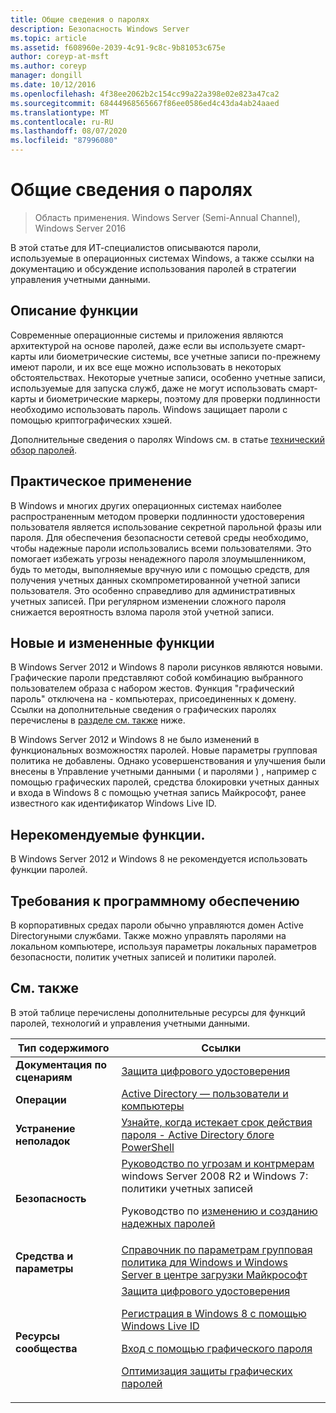 ```yaml
---
title: Общие сведения о паролях
description: Безопасность Windows Server
ms.topic: article
ms.assetid: f608960e-2039-4c91-9c8c-9b81053c675e
author: coreyp-at-msft
ms.author: coreyp
manager: dongill
ms.date: 10/12/2016
ms.openlocfilehash: 4f38ee2062b2c154cc99a22a398e02e823a47ca2
ms.sourcegitcommit: 68444968565667f86ee0586ed4c43da4ab24aaed
ms.translationtype: MT
ms.contentlocale: ru-RU
ms.lasthandoff: 08/07/2020
ms.locfileid: "87996080"
---
```

# <a name="passwords-overview"></a>Общие сведения о паролях

>Область применения. Windows Server (Semi-Annual Channel), Windows Server 2016

В этой статье для ИТ-специалистов описываются пароли, используемые в операционных системах Windows, а также ссылки на документацию и обсуждение использования паролей в стратегии управления учетными данными.

## <a name="feature-description"></a><a name="BKMK_OVER"></a>Описание функции
Современные операционные системы и приложения являются архитектурой на основе паролей, даже если вы используете смарт-карты или биометрические системы, все учетные записи по-прежнему имеют пароли, и их все еще можно использовать в некоторых обстоятельствах. Некоторые учетные записи, особенно учетные записи, используемые для запуска служб, даже не могут использовать смарт-карты и биометрические маркеры, поэтому для проверки подлинности необходимо использовать пароль. Windows защищает пароли с помощью криптографических хэшей.

Дополнительные сведения о паролях Windows см. в статье [технический обзор паролей](/previous-versions/windows/it-pro/windows-server-2008-R2-and-2008/hh994558(v=ws.10)).

## <a name="practical-applications"></a><a name="BKMK_APP"></a>Практическое применение
В Windows и многих других операционных системах наиболее распространенным методом проверки подлинности удостоверения пользователя является использование секретной парольной фразы или пароля. Для обеспечения безопасности сетевой среды необходимо, чтобы надежные пароли использовались всеми пользователями. Это помогает избежать угрозы ненадежного пароля злоумышленником, будь то методы, выполняемые вручную или с помощью средств, для получения учетных данных скомпрометированной учетной записи пользователя. Это особенно справедливо для административных учетных записей. При регулярном изменении сложного пароля снижается вероятность взлома пароля этой учетной записи.

## <a name="new-and-changed-functionality"></a><a name="BKMK_NEW"></a>Новые и измененные функции
В Windows Server 2012 и Windows 8 пароли рисунков являются новыми. Графические пароли представляют собой комбинацию выбранного пользователем образа с набором жестов. Функция "графический пароль" отключена на \- компьютерах, присоединенных к домену. Ссылки на дополнительные сведения о графических паролях перечислены в [разделе см. также](#BKMK_LINKS) ниже.

В Windows Server 2012 и Windows 8 не было изменений в функциональных возможностях паролей. Новые параметры групповая политика не добавлены. Однако усовершенствования и улучшения были внесены в Управление учетными данными \( и паролями \) , например с помощью графических паролей, средства блокировки учетных данных и входа в Windows 8 с помощью учетная запись Майкрософт, ранее известного как идентификатор Windows Live ID.

## <a name="deprecated-functionality"></a><a name="BKMK_DEP"></a>Нерекомендуемые функции.
В Windows Server 2012 и Windows 8 не рекомендуется использовать функции паролей.

## <a name="software-requirements"></a><a name="BKMK_SOFT"></a>Требования к программному обеспечению
В корпоративных средах пароли обычно управляются домен Active Directoryными службами. Также можно управлять паролями на локальном компьютере, используя параметры локальных параметров безопасности, политик учетных записей и политики паролей.

## <a name="see-also"></a><a name="BKMK_LINKS"></a> См. также
В этой таблице перечислены дополнительные ресурсы для функций паролей, технологий и управления учетными данными.

|Тип содержимого|Ссылки|
|--------|-------|
|**Документация по сценариям**|[Защита цифрового удостоверения](https://blogs.msdn.com/b/b8/archive/2011/12/14/protecting-your-digital-identity.aspx)|
|**Операции**|[Active Directory — пользователи и компьютеры](/previous-versions/windows/it-pro/windows-server-2008-R2-and-2008/cc754217(v=ws.11))|
|**Устранение неполадок**|[Узнайте, когда истекает срок действия пароля \- Active Directory блоге PowerShell](https://blogs.msdn.com/b/adpowershell/archive/2010/08/09/9970198.aspx)|
|**Безопасность**| [Руководство по угрозам и контрмерам](/previous-versions/windows/it-pro/windows-server-2008-R2-and-2008/hh125920(v=ws.10)) windows Server 2008 R2 и Windows 7: политики учетных записей<p>Руководство по [изменению и созданию надежных паролей](https://www.microsoft.com/security/online-privacy/passwords-create.aspx)|
|**Средства и параметры**|[Справочник по параметрам групповая политика для Windows и Windows Server в центре загрузки Майкрософт](https://www.microsoft.com/download/en/details.aspx?amp;displaylang=en&displaylang=en&id=25250)|
|**Ресурсы сообщества**|[Защита цифрового удостоверения](https://blogs.msdn.com/b/b8/archive/2011/12/14/protecting-your-digital-identity.aspx)<p>[Регистрация в Windows 8 с помощью Windows Live ID](https://blogs.msdn.com/b/b8/archive/2011/09/26/signing-in-to-windows-8-with-a-windows-live-id.aspx)<p>[Вход с помощью графического пароля](/archive/blogs/b8/signing-in-with-a-picture-password)<p>[Оптимизация защиты графических паролей](/archive/blogs/b8/optimizing-picture-password-security)|